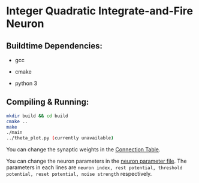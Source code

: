 # Integer Quadratic Integrate-and-Fire Neuron

## Buildtime Dependencies:

* gcc

* cmake

* python 3

## Compiling & Running:

```bash
mkdir build && cd build
cmake ..
make
./main
../theta_plot.py (currently unavailable)
```

You can change the synaptic weights in the [Connection Table](inputs/Connection_Table.txt).

You can change the neuron parameters in the [neuron parameter file](inputs/neuronParameter.txt). The parameters in each lines are `neuron index, rest potential, threshold potential, reset potential, noise strength` respectively.

